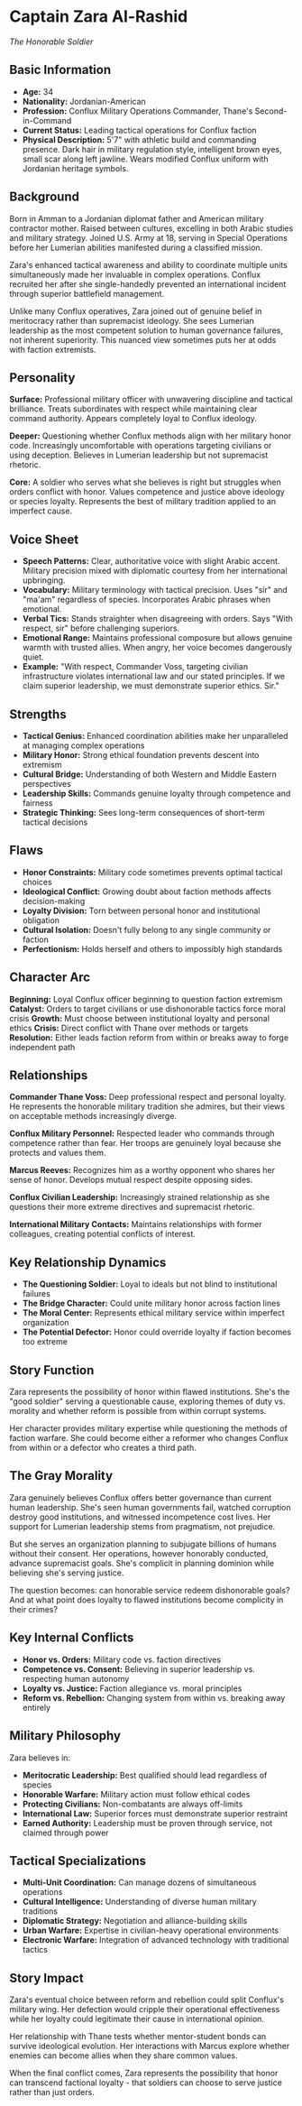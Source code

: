 # Captain Zara Al-Rashid
*The Honorable Soldier*

## Basic Information
- **Age:** 34
- **Nationality:** Jordanian-American
- **Profession:** Conflux Military Operations Commander, Thane's Second-in-Command
- **Current Status:** Leading tactical operations for Conflux faction
- **Physical Description:** 5'7" with athletic build and commanding presence. Dark hair in military regulation style, intelligent brown eyes, small scar along left jawline. Wears modified Conflux uniform with Jordanian heritage symbols.

## Background
Born in Amman to a Jordanian diplomat father and American military contractor mother. Raised between cultures, excelling in both Arabic studies and military strategy. Joined U.S. Army at 18, serving in Special Operations before her Lumerian abilities manifested during a classified mission.

Zara's enhanced tactical awareness and ability to coordinate multiple units simultaneously made her invaluable in complex operations. Conflux recruited her after she single-handedly prevented an international incident through superior battlefield management.

Unlike many Conflux operatives, Zara joined out of genuine belief in meritocracy rather than supremacist ideology. She sees Lumerian leadership as the most competent solution to human governance failures, not inherent superiority. This nuanced view sometimes puts her at odds with faction extremists.

## Personality
**Surface:** Professional military officer with unwavering discipline and tactical brilliance. Treats subordinates with respect while maintaining clear command authority. Appears completely loyal to Conflux ideology.

**Deeper:** Questioning whether Conflux methods align with her military honor code. Increasingly uncomfortable with operations targeting civilians or using deception. Believes in Lumerian leadership but not supremacist rhetoric.

**Core:** A soldier who serves what she believes is right but struggles when orders conflict with honor. Values competence and justice above ideology or species loyalty. Represents the best of military tradition applied to an imperfect cause.

## Voice Sheet
- **Speech Patterns:** Clear, authoritative voice with slight Arabic accent. Military precision mixed with diplomatic courtesy from her international upbringing.
- **Vocabulary:** Military terminology with tactical precision. Uses "sir" and "ma'am" regardless of species. Incorporates Arabic phrases when emotional.
- **Verbal Tics:** Stands straighter when disagreeing with orders. Says "With respect, sir" before challenging superiors.
- **Emotional Range:** Maintains professional composure but allows genuine warmth with trusted allies. When angry, her voice becomes dangerously quiet.
- **Example:** "With respect, Commander Voss, targeting civilian infrastructure violates international law and our stated principles. If we claim superior leadership, we must demonstrate superior ethics. Sir."

## Strengths
- **Tactical Genius:** Enhanced coordination abilities make her unparalleled at managing complex operations
- **Military Honor:** Strong ethical foundation prevents descent into extremism
- **Cultural Bridge:** Understanding of both Western and Middle Eastern perspectives
- **Leadership Skills:** Commands genuine loyalty through competence and fairness
- **Strategic Thinking:** Sees long-term consequences of short-term tactical decisions

## Flaws
- **Honor Constraints:** Military code sometimes prevents optimal tactical choices
- **Ideological Conflict:** Growing doubt about faction methods affects decision-making
- **Loyalty Division:** Torn between personal honor and institutional obligation
- **Cultural Isolation:** Doesn't fully belong to any single community or faction
- **Perfectionism:** Holds herself and others to impossibly high standards

## Character Arc
**Beginning:** Loyal Conflux officer beginning to question faction extremism
**Catalyst:** Orders to target civilians or use dishonorable tactics force moral crisis
**Growth:** Must choose between institutional loyalty and personal ethics
**Crisis:** Direct conflict with Thane over methods or targets
**Resolution:** Either leads faction reform from within or breaks away to forge independent path

## Relationships

**Commander Thane Voss:** Deep professional respect and personal loyalty. He represents the honorable military tradition she admires, but their views on acceptable methods increasingly diverge.

**Conflux Military Personnel:** Respected leader who commands through competence rather than fear. Her troops are genuinely loyal because she protects and values them.

**Marcus Reeves:** Recognizes him as a worthy opponent who shares her sense of honor. Develops mutual respect despite opposing sides.

**Conflux Civilian Leadership:** Increasingly strained relationship as she questions their more extreme directives and supremacist rhetoric.

**International Military Contacts:** Maintains relationships with former colleagues, creating potential conflicts of interest.

## Key Relationship Dynamics
- **The Questioning Soldier:** Loyal to ideals but not blind to institutional failures
- **The Bridge Character:** Could unite military honor across faction lines
- **The Moral Center:** Represents ethical military service within imperfect organization
- **The Potential Defector:** Honor could override loyalty if faction becomes too extreme

## Story Function
Zara represents the possibility of honor within flawed institutions. She's the "good soldier" serving a questionable cause, exploring themes of duty vs. morality and whether reform is possible from within corrupt systems.

Her character provides military expertise while questioning the methods of faction warfare. She could become either a reformer who changes Conflux from within or a defector who creates a third path.

## The Gray Morality
Zara genuinely believes Conflux offers better governance than current human leadership. She's seen human governments fail, watched corruption destroy good institutions, and witnessed incompetence cost lives. Her support for Lumerian leadership stems from pragmatism, not prejudice.

But she serves an organization planning to subjugate billions of humans without their consent. Her operations, however honorably conducted, advance supremacist goals. She's complicit in planning dominion while believing she's serving justice.

The question becomes: can honorable service redeem dishonorable goals? And at what point does loyalty to flawed institutions become complicity in their crimes?

## Key Internal Conflicts
- **Honor vs. Orders:** Military code vs. faction directives
- **Competence vs. Consent:** Believing in superior leadership vs. respecting human autonomy
- **Loyalty vs. Justice:** Faction allegiance vs. moral principles
- **Reform vs. Rebellion:** Changing system from within vs. breaking away entirely

## Military Philosophy
Zara believes in:
- **Meritocratic Leadership:** Best qualified should lead regardless of species
- **Honorable Warfare:** Military action must follow ethical codes
- **Protecting Civilians:** Non-combatants are always off-limits
- **International Law:** Superior forces must demonstrate superior restraint
- **Earned Authority:** Leadership must be proven through service, not claimed through power

## Tactical Specializations
- **Multi-Unit Coordination:** Can manage dozens of simultaneous operations
- **Cultural Intelligence:** Understanding of diverse human military traditions
- **Diplomatic Strategy:** Negotiation and alliance-building skills
- **Urban Warfare:** Expertise in civilian-heavy operational environments
- **Electronic Warfare:** Integration of advanced technology with traditional tactics

## Story Impact
Zara's eventual choice between reform and rebellion could split Conflux's military wing. Her defection would cripple their operational effectiveness while her loyalty could legitimate their cause in international opinion.

Her relationship with Thane tests whether mentor-student bonds can survive ideological evolution. Her interactions with Marcus explore whether enemies can become allies when they share common values.

When the final conflict comes, Zara represents the possibility that honor can transcend factional loyalty - that soldiers can choose to serve justice rather than just orders.